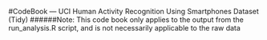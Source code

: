 #CodeBook — UCI Human Activity Recognition Using Smartphones Dataset (Tidy)
######Note: This code book only applies to the output from the run_analysis.R script, and is not necessarily applicable to the raw data
